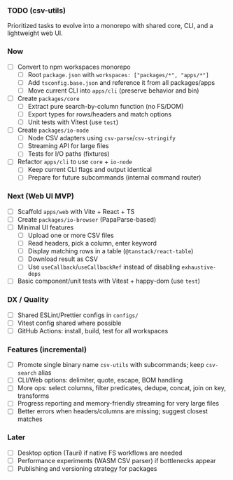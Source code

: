 ### TODO (csv-utils)

Prioritized tasks to evolve into a monorepo with shared core, CLI, and a lightweight web UI.

### Now

- [ ] Convert to npm workspaces monorepo
  - [ ] Root `package.json` with `workspaces: ["packages/*", "apps/*"]`
  - [ ] Add `tsconfig.base.json` and reference it from all packages/apps
  - [ ] Move current CLI into `apps/cli` (preserve behavior and bin)
- [ ] Create `packages/core`
  - [ ] Extract pure search-by-column function (no FS/DOM)
  - [ ] Export types for rows/headers and match options
  - [ ] Unit tests with Vitest (use `test`)
- [ ] Create `packages/io-node`
  - [ ] Node CSV adapters using `csv-parse`/`csv-stringify`
  - [ ] Streaming API for large files
  - [ ] Tests for I/O paths (fixtures)
- [ ] Refactor `apps/cli` to use `core` + `io-node`
  - [ ] Keep current CLI flags and output identical
  - [ ] Prepare for future subcommands (internal command router)

### Next (Web UI MVP)

- [ ] Scaffold `apps/web` with Vite + React + TS
- [ ] Create `packages/io-browser` (PapaParse-based)
- [ ] Minimal UI features
  - [ ] Upload one or more CSV files
  - [ ] Read headers, pick a column, enter keyword
  - [ ] Display matching rows in a table (`@tanstack/react-table`)
  - [ ] Download result as CSV
  - [ ] Use `useCallback`/`useCallbackRef` instead of disabling `exhaustive-deps`
- [ ] Basic component/unit tests with Vitest + happy-dom (use `test`)

### DX / Quality

- [ ] Shared ESLint/Prettier configs in `configs/`
- [ ] Vitest config shared where possible
- [ ] GitHub Actions: install, build, test for all workspaces

### Features (incremental)

- [ ] Promote single binary name `csv-utils` with subcommands; keep `csv-search` alias
- [ ] CLI/Web options: delimiter, quote, escape, BOM handling
- [ ] More ops: select columns, filter predicates, dedupe, concat, join on key, transforms
- [ ] Progress reporting and memory-friendly streaming for very large files
- [ ] Better errors when headers/columns are missing; suggest closest matches

### Later

- [ ] Desktop option (Tauri) if native FS workflows are needed
- [ ] Performance experiments (WASM CSV parser) if bottlenecks appear
- [ ] Publishing and versioning strategy for packages
